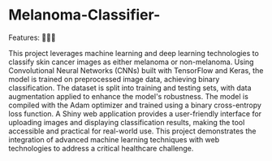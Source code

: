# Melanoma-Classifier-

Features: 🧴🧴🧴

This project leverages machine learning and deep learning technologies to classify skin cancer images as either melanoma or non-melanoma. Using Convolutional Neural Networks (CNNs) built with TensorFlow and Keras, the model is trained on preprocessed image data, achieving binary classification. The dataset is split into training and testing sets, with data augmentation applied to enhance the model's robustness. The model is compiled with the Adam optimizer and trained using a binary cross-entropy loss function. A Shiny web application provides a user-friendly interface for uploading images and displaying classification results, making the tool accessible and practical for real-world use. This project demonstrates the integration of advanced machine learning techniques with web technologies to address a critical healthcare challenge.
